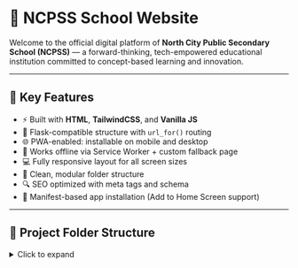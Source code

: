 # 🏫 NCPSS School Website

Welcome to the official digital platform of **North City Public Secondary School (NCPSS)** — a forward-thinking, tech-empowered educational institution committed to concept-based learning and innovation.

---

## 🚀 Key Features

- ⚡️ Built with **HTML**, **TailwindCSS**, and **Vanilla JS**
- 🔐 Flask-compatible structure with `url_for()` routing
- 🌐 PWA-enabled: installable on mobile and desktop
- 📴 Works offline via Service Worker + custom fallback page
- 💻 Fully responsive layout for all screen sizes
- 📁 Clean, modular folder structure
- 🔍 SEO optimized with meta tags and schema
- 📲 Manifest-based app installation (Add to Home Screen support)

---

## 📂 Project Folder Structure

<details>
<summary>Click to expand</summary>

```plaintext
/
├── auth/
│   └── routes.py
├── database/
│   ├── init_db.py
│   └── school.db
├── models/
│   └── users.py
├── static/
|   ├── assets/
│   |   ├── images/
│   |   ├── icons/
│   |   ├── logos/
│   |   └── Other-Institutes/
│   ├── css/
│   │   └── style.css
│   ├── js/
│   │   └── script.js
│   └── pwa/
│   |   ├── service-worker.js
│   |   └── offline.html
|   └──manifest.json
├── templates/
│   ├── pages/
│   |   ├── admission.html
│   |   ├── introduction.html
|   |   ├── login_staff.html
|   |   ├── login_student.html
│   |   └── ... more internal pages  (optionals i.e. to add more if applicable)
|   ├── components/
│   |   ├── navbar.html
│   |   ├── footer.html
│   |   └── ... reusable UI sections (optionals i.e. to add more if applicable)
|   └── index.html
└── app.py

```

## 🧠 Future Plans

- Add Firebase integration for contact forms
- Expand CMS for admin uploads (notes, schedules)
- Enable auto-deployment via CI/CD (GitHub Actions or Netlify)

---

**Built with ❤️ by educators & developers**
